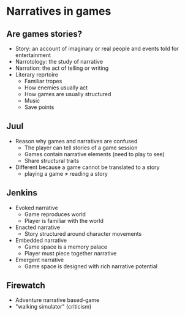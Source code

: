 # Narratives in games

## Are games stories?

- Story: an account of imaginary or real people and events told for entertainment
- Narrotology: the study of narrative
- Narration: the act of telling or writing
- Literary reprtoire
    - Familiar tropes
    - How enemies usually act
    - How games are usually structured
    - Music
    - Save points

## Juul

- Reason why games and narratives are confused
    - The player can tell stories of a game session
    - Games contain narrative elements (need to play to see)
    - Share structural traits
- Different because a game cannot be translated to a story
    - playing a game $\ne$ reading a story

## Jenkins

- Evoked narrative
    - Game reproduces world
    - Player is familiar with the world
- Enacted narrative
    - Story structured around character movements
- Embedded narrative
    - Game space is a memory palace
    - Player must piece together narrative
- Emergent narrative
    - Game space is designed with rich narrative potential

## Firewatch

- Adventure narrative based-game
- "walking simulator" (criticism)